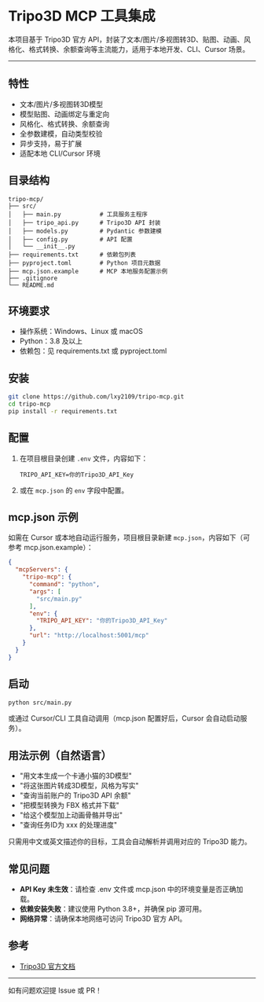# Tripo3D MCP 工具集成

本项目基于 Tripo3D 官方 API，封装了文本/图片/多视图转3D、贴图、动画、风格化、格式转换、余额查询等主流能力，适用于本地开发、CLI、Cursor 场景。

---

## 特性
- 文本/图片/多视图转3D模型
- 模型贴图、动画绑定与重定向
- 风格化、格式转换、余额查询
- 全参数建模，自动类型校验
- 异步支持，易于扩展
- 适配本地 CLI/Cursor 环境

## 目录结构
```
tripo-mcp/
├── src/
│   ├── main.py           # 工具服务主程序
│   ├── tripo_api.py      # Tripo3D API 封装
│   ├── models.py         # Pydantic 参数建模
│   ├── config.py         # API 配置
│   └── __init__.py
├── requirements.txt      # 依赖包列表
├── pyproject.toml        # Python 项目元数据
├── mcp.json.example      # MCP 本地服务配置示例
├── .gitignore
└── README.md
```

## 环境要求
- 操作系统：Windows、Linux 或 macOS
- Python：3.8 及以上
- 依赖包：见 requirements.txt 或 pyproject.toml

## 安装
```bash
git clone https://github.com/lxy2109/tripo-mcp.git
cd tripo-mcp
pip install -r requirements.txt
```

## 配置
1. 在项目根目录创建 `.env` 文件，内容如下：
   ```
   TRIPO_API_KEY=你的Tripo3D_API_Key
   ```
2. 或在 `mcp.json` 的 `env` 字段中配置。

## mcp.json 示例
如需在 Cursor 或本地自动运行服务，项目根目录新建 `mcp.json`，内容如下（可参考 mcp.json.example）：
```json
{
  "mcpServers": {
    "tripo-mcp": {
      "command": "python",
      "args": [
        "src/main.py"
      ],
      "env": {
        "TRIPO_API_KEY": "你的Tripo3D_API_Key"
      },
      "url": "http://localhost:5001/mcp"
    }
  }
}
```

## 启动
```bash
python src/main.py
```
或通过 Cursor/CLI 工具自动调用（mcp.json 配置好后，Cursor 会自动启动服务）。

## 用法示例（自然语言）
- "用文本生成一个卡通小猫的3D模型"
- "将这张图片转成3D模型，风格为写实"
- "查询当前账户的 Tripo3D API 余额"
- "把模型转换为 FBX 格式并下载"
- "给这个模型加上动画骨骼并导出"
- "查询任务ID为 xxx 的处理进度"

只需用中文或英文描述你的目标，工具会自动解析并调用对应的 Tripo3D 能力。

## 常见问题
- **API Key 未生效**：请检查 .env 文件或 mcp.json 中的环境变量是否正确加载。
- **依赖安装失败**：建议使用 Python 3.8+，并确保 pip 源可用。
- **网络异常**：请确保本地网络可访问 Tripo3D 官方 API。

## 参考
- [Tripo3D 官方文档](https://platform.tripo3d.ai/docs)

---

如有问题欢迎提 Issue 或 PR！ 
